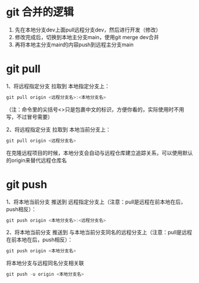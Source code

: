 # git 合并的逻辑
1. 先在本地分支dev上面pull远程分支dev，然后进行开发（修改）
2. 修改完成后，切换到本地主分支main，使用git merge dev合并
3. 再将本地主分支main的内容push到远程主分支main


# git pull
1、将远程指定分支 拉取到 本地指定分支上：
```javascript
git pull origin <远程分支名>:<本地分支名>
```
（注：命令里的尖括号<>只是包裹中文的标识，方便你看的，实际使用时不用写，不过冒号需要）

2、将远程指定分支 拉取到 本地当前分支上：
```javascript origin
git pull origin <远程分支名>
```
在克隆远程项目的时候，本地分支会自动与远程仓库建立追踪关系，可以使用默认的origin来替代远程仓库名

# git push
1、将本地当前分支 推送到 远程指定分支上（注意：pull是远程在前本地在后，push相反）：
```javascript
git push origin <本地分支名>:<远程分支名>
```
2、将本地当前分支 推送到 与本地当前分支同名的远程分支上（注意：pull是远程在前本地在后，push相反）：
```javascript
git push origin <本地分支名>
```

将本地分支与远程同名分支相关联
```javascript
git push -u origin <本地分支名>
```